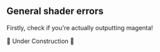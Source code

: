 ## General shader errors

Firstly, check if you're actually outputting magenta!  

🚧 Under Construction 🚧
